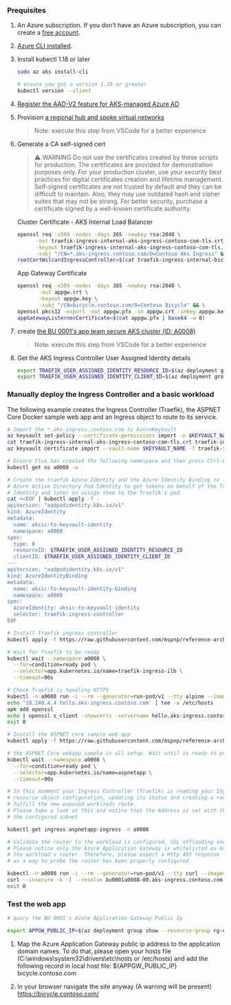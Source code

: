 ### Prequisites

1. An Azure subscription. If you don't have an Azure subscription, you can create a [free account](https://azure.microsoft.com/free).
1. [Azure CLI installed](https://docs.microsoft.com/en-us/cli/azure/install-azure-cli?view=azure-cli-latest).
1. Install kubectl 1.18 or later
   ```bash
   sudo az aks install-cli

   # ensure you got a version 1.18 or greater
   kubectl version --client
   ```
1. [Register the AAD-V2 feature for AKS-managed Azure AD](https://docs.microsoft.com/en-us/azure/aks/managed-aad#before-you-begin)
1. Provision [a regional hub and spoke virtual networks](./secure-baseline/networking/network-deploy.azcli)
   > Note: execute this step from VSCode for a better experience
1. Generate a CA self-signed cert

   > :warning: WARNING
   > Do not use the certificates created by these scripts for production. The certificates are provided for demonstration purposes only. For your production cluster, use your security best practices for digital certificates creation and lifetime management.
   > Self-signed certificates are not trusted by default and they can be difficult to maintain. Also, they may use outdated hash and cipher suites that may not be strong. For better security, purchase a certificate signed by a well-known certificate authority.

   Cluster Certificate - AKS Internal Load Balancer

   ```bash
   openssl req -x509 -nodes -days 365 -newkey rsa:2048 \
         -out traefik-ingress-internal-aks-ingress-contoso-com-tls.crt \
         -keyout traefik-ingress-internal-aks-ingress-contoso-com-tls.key \
         -subj "/CN=*.aks-ingress.contoso.com/O=Contoso Aks Ingress" && \
   rootCertWilcardIngressController=$(cat traefik-ingress-internal-bicycle-contoso-com-tls.crt | base64 -w 0)
   ```

   App Gateway Certificate

   ```bash
   openssl req -x509 -nodes -days 365 -newkey rsa:2048 \
          -out appgw.crt \
          -keyout appgw.key \
          -subj "/CN=bicycle.contoso.com/O=Contoso Bicycle" && \
   openssl pkcs12 -export -out appgw.pfx -in appgw.crt -inkey appgw.key -passout pass: && \
   appGatewayListernerCertificate=$(cat appgw.pfx | base64 -w 0)
   ```
1. create [the BU 0001's app team secure AKS cluster (ID: A0008)](./secure-baseline/cluster-deploy.azcli)
   > Note: execute this step from VSCode for a better experience
1. Get the AKS Ingress Controller User Assigned Identity details
   ```bash
   export TRAEFIK_USER_ASSIGNED_IDENTITY_RESOURCE_ID=$(az deployment group show --resource-group rg-bu0001a0008 -n cluster-stamp --query properties.outputs.aksIngressControllerUserManageIdentityResourceId.value -o tsv)
   export TRAEFIK_USER_ASSIGNED_IDENTITY_CLIENT_ID=$(az deployment group show --resource-group rg-bu0001a0008 -n cluster-stamp --query properties.outputs.aksIngressControllerUserManageIdentityClientId.value -o tsv)
   ```

### Manually deploy the Ingress Controller and a basic workload

The following example creates the Ingress Controller (Traefik),
the ASPNET Core Docker sample web app and an Ingress object to route to its service.

```bash
# Import the *.aks-ingress.contoso.com to AzureKeyVault
az keyvault set-policy --certificate-permissions import -n $KEYVAULT_NAME --upn $(az account show --query user.name -o tsv) && \
cat traefik-ingress-internal-aks-ingress-contoso-com-tls.crt traefik-ingress-internal-aks-ingress-contoso-com-tls.key > traefik-ingress-internal-aks-ingress-contoso-com-tls.pem && \
az keyvault certificate import --vault-name $KEYVAULT_NAME -f traefik-ingress-internal-aks-ingress-contoso-com-tls.pem -n traefik-ingress-internal-aks-ingress-contoso-com-tls

# Ensure Flux has created the following namespace and then press Ctrl-C
kubectl get ns a0008 -w

# Create the traefik Azure Identity and the Azure Identity Binding to let
# Azure Active Directory Pod Identity to get tokens on behalf of the Traefik's User Assigned
# Identity and later on assign them to the Traefik's pod
cat <<EOF | kubectl apply -f -
apiVersion: "aadpodidentity.k8s.io/v1"
kind: AzureIdentity
metadata:
  name: aksic-to-keyvault-identity
  namespace: a0008
spec:
  type: 0
  resourceID: $TRAEFIK_USER_ASSIGNED_IDENTITY_RESOURCE_ID
  clientID: $TRAEFIK_USER_ASSIGNED_IDENTITY_CLIENT_ID
---
apiVersion: "aadpodidentity.k8s.io/v1"
kind: AzureIdentityBinding
metadata:
  name: aksic-to-keyvault-identity-binding
  namespace: a0008
spec:
  azureIdentity: aksic-to-keyvault-identity
  selector: traefik-ingress-controller
EOF

# Install Traefik ingress controller
kubectl apply -f https://raw.githubusercontent.com/mspnp/reference-architectures/master/aks/workload/traefik.yaml

# Wait for Traefik to be ready
kubectl wait --namespace a0008 \
  --for=condition=ready pod \
  --selector=app.kubernetes.io/name=traefik-ingress-ilb \
  --timeout=90s

# Check Traefik is handling HTTPS
kubectl -n a0008 run -i --rm --generator=run-pod/v1 --tty alpine --image=alpine -- sh
echo '10.240.4.4 hello.aks-ingress.contoso.com' | tee -a /etc/hosts
apk add openssl
echo | openssl s_client -showcerts -servername hello.aks-ingress.contoso.com -connect hello.aks-ingress.contoso.com:443 2>/dev/null | openssl x509 -inform pem -noout -text
exit 0

# Install the ASPNET core sample web app
kubectl apply -f https://raw.githubusercontent.com/mspnp/reference-architectures/master/aks/workload/aspnetapp.yaml

# the ASPNET Core webapp sample is all setup. Wait until is ready to process requests running:
kubectl wait --namespace a0008 \
  --for=condition=ready pod \
  --selector=app.kubernetes.io/name=aspnetapp \
  --timeout=90s

# In this momment your Ingress Controller (Traefik) is reading your Ingress
# resource object configuration, updating its status and creating a router to
# fulfill the new exposed workloads route.
# Please take a look at this and notice that the Address is set with the Internal Load Balancer Ip from
# the configured subnet

kubectl get ingress aspnetapp-ingress -n a0008

# Validate the router to the workload is configured, SSL offloading and allowing only known Ips
# Please notice only the Azure Application Gateway is whitelisted as known client for
# the workload's router. Therefore, please expect a Http 403 response
# as a way to probe the router has been properly configured

kubectl -n a0008 run -i --rm --generator=run-pod/v1 --tty curl --image=curlimages/curl -- sh
curl --insecure -k -I --resolve bu0001a0008-00.aks-ingress.contoso.com:443:10.240.4.4 https://bu0001a0008-00.aks-ingress.contoso.com
exit 0
```

### Test the web app

```bash
# query the BU 0001's Azure Application Gateway Public Ip

export APPGW_PUBLIC_IP=$(az deployment group show --resource-group rg-enterprise-networking-spokes -n spoke-BU0001A0008 --query properties.outputs.appGwPublicIpAddress.value -o tsv)
```

1. Map the Azure Application Gateway public ip address to the application domain names. To do that, please open your hosts file (C:\windows\system32\drivers\etc\hosts or /etc/hosts) and add the following record in local host file:
   \${APPGW_PUBLIC_IP} bicycle.contoso.com

1. In your browser navigate the site anyway (A warning will be present)
   https://bicycle.contoso.com/
